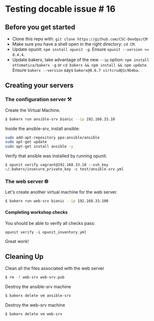# Testing docable issue # 16

## Before you get started

* Clone this repo with: `git clone https://github.com/CSC-DevOps/CM` 
* Make sure you have a shell open in the right directory: `cd CM`.
* Update opunit: `npm install opunit -g`. Ensure `opunit --version >= 0.4.4`.
* Update bakerx, take advantage of the new `--ip` option: `npm install ottomatica/bakerx -g` or `cd bakerx && npm install && npm update`. Ensure `bakerx --version` says `bakerx@0.6.7 virtcrud@1c9b4ba`.


## Creating your servers 

### The configuration server ⚒️

Create the Virtual Machine.

```bash
$ bakerx run ansible-srv bionic --ip 192.168.33.10
```
Inside the ansible-srv, install ansible:

```bash
sudo add-apt-repository ppa:ansible/ansible
sudo apt-get update
sudo apt-get install ansible -y
```

Verify that ansible was installed by running opunit.

```
$ opunit verify vagrant@192.168.33.10 --ssh_key ~/.bakerx/insecure_private_key -c test/ansible-srv.yml  
```

### The web server 🌐

Let's create another virtual machine for the web server. 

```bash
$ bakerx run web-srv bionic --ip 192.168.33.100
```

#### Completing workshop checks

You should be able to verify all checks pass:

    opunit verify -i opunit_inventory.yml

Great work!

## Cleaning Up
Clean all the files associated with the web server

```bash
$ rm -f web-srv web-srv.pub
```

Destroy the ansible-srv machine

```bash
$ bakerx delete vm ansible-srv
```

Destroy the web-srv machine

```bash
$ bakerx delete vm web-srv
```
